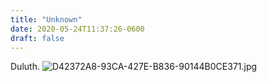 ```yaml
---
title: "Unknown"
date: 2020-05-24T11:37:26-0600
draft: false
---
```


Duluth. ![D42372A8-93CA-427E-B836-90144B0CE371.jpg](https://ianwhitney.micro.blog/uploads/2020/d90bd80180.jpg)
